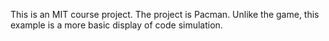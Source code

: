This is an MIT course project. 
The project is Pacman. Unlike the game, this example is a more basic display of code simulation. 
